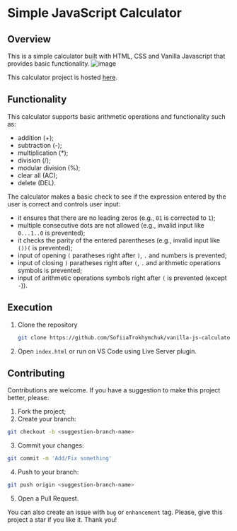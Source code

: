 # Simple JavaScript Calculator

## Overview
This is a simple calculator built with HTML, CSS and Vanilla Javascript that provides basic functionality.
![image](https://github.com/SofiiaTrokhymchuk/vanilla-js-calculator/assets/93663923/965a7220-f437-4f08-b0be-9d6e47e0a0d5)

This calculator project is hosted [here](https://sofiiatrokhymchuk.github.io/vanilla-js-calculator/).

## Functionality

This calculator supports basic arithmetic operations and functionality such as:

- addition (+);
- subtraction (-);
- multiplication (\*);
- division (/);
- modular division (%);
- clear all (AC);
- delete (DEL).

The calculator makes a basic check to see if the expression entered by the user is correct and controls user input:
- it ensures that there are no leading zeros (e.g., `01` is corrected to `1`);
- multiple consecutive dots are not allowed (e.g., invalid input like `0...1..0` is prevented);
- it checks the parity of the entered parentheses (e.g., invalid input like `())(` is prevented);
- input of opening `(` paratheses right after `)`, `.` and numbers is prevented;
- input of closing `)` paratheses right after `(`, `.` and arithmetic operations symbols is prevented;
- input of arithmetic operations symbols right after `(` is prevented (except `-`)).

## Execution

1. Clone the repository
   ```sh
   git clone https://github.com/SofiiaTrokhymchuk/vanilla-js-calculator.git
   ```
3. Open `index.html` or run on VS Code using Live Server plugin.

## Contributing

Contributions are welcome. If you have a suggestion to make this project better, please:
1. Fork the project;
2. Create your branch:
```sh
git checkout -b <suggestion-branch-name>
```
3. Commit your changes:
```sh
git commit -m 'Add/Fix something'
```
4. Push to your branch:
```sh
git push origin <suggestion-branch-name>
```
5. Open a Pull Request.

You can also create an issue with `bug` or `enhancement` tag. Please, give this project a star if you like it. Thank you! 
